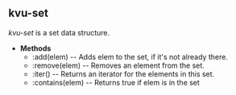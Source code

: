 kvu-set
-------

_kvu-set_ is a set data structure.

  * **Methods**
  	* :add(elem) -- Adds elem to the set, if it's not already there.
  	* :remove(elem) -- Removes an element from the set.
  	* :iter() -- Returns an iterator for the elements in this set.
    * :contains(elem) -- Returns true if elem is in the set